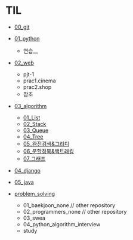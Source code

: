 # TIL

- [00_git](00_git)

- [01_python](01_python)
  - 연습__


- [02_web](02_web)
  - pjt-1
  - prac1.cinema
  - prac2.shop
  - 참조

- [03_algorithm](03_algorithm)
  - [01_List](03_algorithm/01_List)
  - [02_Stack](03_algorithm//02_Stack)
  - [03_Queue](03_algorithm/03_Queue)
  - [04_Tree](03_algorithm/04_Tree)
  - [05_완전검색&그리디](03_algorithm/05_완전검색&그리디)
  - [06_분할정복&백트래킹](03_algorithm/06_분할정복&백트래킹)
  - [07_그래프](03_algorithm/07_그래프)

- [04_django](04_django)

- [05_java](05_java)

- [problem_solving](problem_solving)
  - 01_baekjoon_none // other repository
  - 02_programmers_none // other repository
  - 03_swea
  - 04_python_algorithm_interview
  - study

